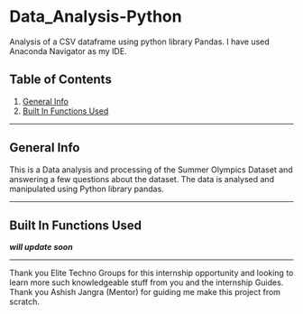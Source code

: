 # Data_Analysis-Python
Analysis of a CSV dataframe using python library Pandas. I have used Anaconda Navigator as my IDE.

## Table of Contents
1. [General Info](#general-info)
2. [Built In Functions Used](#built_in_functions_used)

***
## General Info
This is a Data analysis and processing of the Summer Olympics Dataset and answering a few questions about the dataset. The data is analysed and manipulated using Python library pandas.

***
## Built In Functions Used


***will update soon***



***
Thank you Elite Techno Groups for this internship opportunity and looking to learn more such knowledgeable stuff from you and the internship Guides. Thank you Ashish Jangra (Mentor) for guiding me make this project from scratch.


